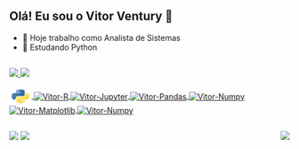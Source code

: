 ## Olá! Eu sou o Vitor Ventury 👋

- 🔭 Hoje trabalho como Analista de Sistemas
- 🌱 Estudando Python

##
<div style="display: inline_block">
  <a href="https://github.com/Vitor-Ventury">
  <img height="180em" src="https://github-readme-stats.vercel.app/api?username=Vitor-Ventury&show_icons=true&theme=dark&include_all_commits=true&count_private=true"/>
  <img height="160em" src="https://github-readme-stats.vercel.app/api/top-langs/?username=Vitor-Ventury&layout=compact&langs_count=7&theme=dark"/>
</div>

<div style="display: inline_block"><br>
  <img align="center" alt="Vitor-Python" height="30" width="40" src="https://raw.githubusercontent.com/devicons/devicon/master/icons/python/python-original.svg">
  <img align="center" alt="Vitor-R" height="30" width="40" src="https://cdn.jsdelivr.net/gh/devicons/devicon/icons/r/r-original.svg">
  <img align="center" alt="Vitor-Jupyter" height="30" width="40" src="https://cdn.jsdelivr.net/gh/devicons/devicon/icons/jupyter/jupyter-original-wordmark.svg">
  <img align ="center" alt="Vitor-Pandas" height="30" width="40" src="https://cdn.jsdelivr.net/gh/devicons/devicon/icons/pandas/pandas-original-wordmark.svg">
  <img align="center" alt="Vitor-Numpy" height="30" width="40" src="https://cdn.jsdelivr.net/gh/devicons/devicon/icons/numpy/numpy-original-wordmark.svg">
  <img align="center" alt="Vitor-Matplotlib" height="30" width="40" src="https://cdn.svgporn.com/logos/matplotlib.svg">
  <img align="center" alt="Vitor-Numpy" height="30" width="40" src="https://cdn.svgporn.com/logos/microsoft-power-bi.svg">
</div>
  
##
  
<div> 
  <a href = "mailto:vitoraugustoventury@gmail.com"><img src="https://img.shields.io/badge/Gmail-D14836?style=for-the-badge&logo=gmail&logoColor=white"></a>
  <a href="https://www.linkedin.com/in/vitor-ventury-45875016a" target="_blank"><img src="https://img.shields.io/badge/-LinkedIn-%230077B5?style=for-the-badge&logo=linkedin&logoColor=white" target="_blank"></a>
  <img align="right" height="200" src="https://giny.cat/wp-content/uploads/2020/07/data-science-gif-purple-infographic.gif">
</div>
